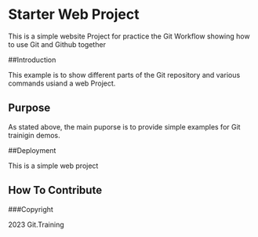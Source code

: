 # Starter Web Project

This is a simple website Project for practice the Git Workflow
showing how to use Git and Github together

##Introduction

This example  is to show different parts of the Git repository 
and various commands usiand a web Project.
## Purpose

As stated above, the main puporse is to provide simple examples for Git trainigin demos.

##Deployment

This is a simple web project
## How To Contribute

###Copyright

2023 Git.Training